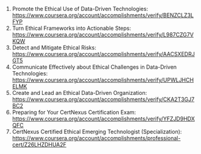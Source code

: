 1. Promote the Ethical Use of Data-Driven Technologies: https://www.coursera.org/account/accomplishments/verify/BENZCLZ3LFYP
2. Turn Ethical Frameworks into Actionable Steps: https://www.coursera.org/account/accomplishments/verify/L987CZG7VKQW
3. Detect and Mitigate Ethical Risks: https://www.coursera.org/account/accomplishments/verify/AACSXEDRJGT5
4. Communicate Effectively about Ethical Challenges in Data-Driven Technologies: https://www.coursera.org/account/accomplishments/verify/UPWLJHCHELMK
5. Create and Lead an Ethical Data-Driven Organization: https://www.coursera.org/account/accomplishments/verify/CKA2T3GJ7BC2
6. Preparing for Your CertNexus Certification Exam: https://www.coursera.org/account/accomplishments/verify/YFZJD9HDXQFC
7. CertNexus Certified Ethical Emerging Technologist (Specialization): https://www.coursera.org/account/accomplishments/professional-cert/Z26LHZDHUA2F
